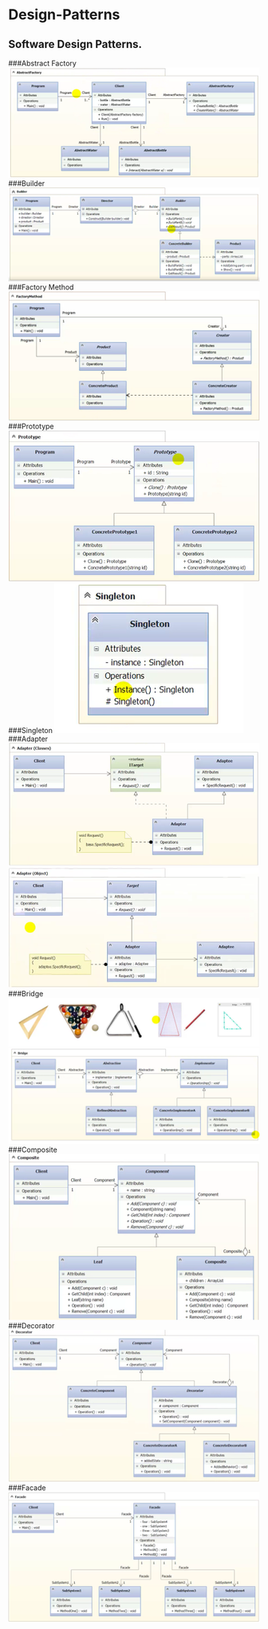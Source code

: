 # Design-Patterns
Software Design Patterns.
---
###Abstract Factory
![alt text](AbstractFactory/AbstractFactory.PNG)
###Builder
![alt text](Builder/Builder.PNG)
###Factory Method
![alt text](FactoryMethod/FactoryMethod.PNG)
###Prototype
![alt text](Prototype/Prototype.PNG)
###Singleton
![alt text](Singleton/Singleton.PNG)
###Adapter
![alt text](Adapter/Adapter(classes).PNG)
![alt text](Adapter/Adapter(object).PNG)
###Bridge
![alt text](Bridge/BridgeMetaphor.PNG)
![alt text](Bridge/Bridge.PNG)
###Composite
![alt text](Composite/Composite.PNG)
###Decorator
![alt text](Decorator/Decorator.PNG)
###Facade
![alt text](Facade/Facade.PNG)
